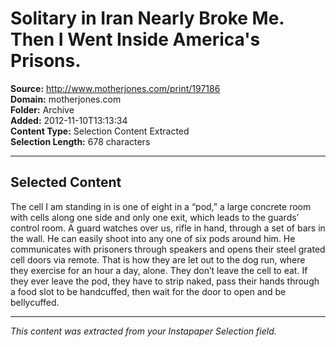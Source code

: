 # Solitary in Iran Nearly Broke Me. Then I Went Inside America's Prisons.

**Source:** http://www.motherjones.com/print/197186  
**Domain:** motherjones.com  
**Folder:** Archive  
**Added:** 2012-11-10T13:13:34  
**Content Type:** Selection Content Extracted  
**Selection Length:** 678 characters  


---

## Selected Content

The cell I am standing in is one of eight in a “pod,” a large concrete room with cells along one side and only one exit, which leads to the guards’ control room. A guard watches over us, rifle in hand, through a set of bars in the wall. He can easily shoot into any one of six pods around him. He communicates with prisoners through speakers and opens their steel grated cell doors via remote. That is how they are let out to the dog run, where they exercise for an hour a day, alone. They don’t leave the cell to eat. If they ever leave the pod, they have to strip naked, pass their hands through a food slot to be handcuffed, then wait for the door to open and be bellycuffed.

---

*This content was extracted from your Instapaper Selection field.*